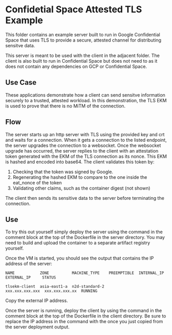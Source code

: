 # Confidetial Space Attested TLS Example

This folder contains an example server built to run in Google Confidential Space that uses TLS to provide a secure, attested channel for distributing sensitve data.

This server is meant to be used with the client in the adjacent folder. The client is also built to run in Confidential Space but does not need to as it does not contain any dependencies on GCP or Confidential Space.

## Use Case

These applications demonstrate how a client can send sensitve information securely to a trusted, attested workload.
In this demonstration, the TLS EKM is used to prove that there is no MiTM of the connection.

## Flow

The server starts up an http server with TLS using the provided key and crt and waits for a connection. When it gets a connection to the listed endpoint, the server upgrades the connection to a websocket. Once the websocket upgrade has occurred, the server replies to the client with an attestation token generated with the EKM of the TLS connection as its nonce. This EKM is hashed and encoded into base64. The client validates this token by:

1. Checking that the token was signed by Google.
2. Regenerating the hashed EKM to compare to the one inside the eat_nonce of the token
3. Validating other claims, such as the container digest (not shown)

The client then sends its sensitive data to the server before terminating the connection.

## Use

To try this out yourself simply deploy the server using the command in the comment block at the top of the Dockerfile in the server directory. You may need to build and upload the container to a separate artifact registry yourself.

Once the VM is started, you should see the output that contains the IP address of the server:

```
NAME           ZONE          MACHINE_TYPE    PREEMPTIBLE  INTERNAL_IP      EXTERNAL_IP     STATUS

tlsekm-client  asia-east1-a  n2d-standard-2               xxx.xxx.xxx.xxx  xxx.xxx.xxx.xx  RUNNING
```

Copy the external IP address.

Once the server is running, deploy the client by using the command in the comment block at the top of the Dockerfile in the client directory. Be sure to replace the IP address in the command with the once you just copied from the server deployment output.